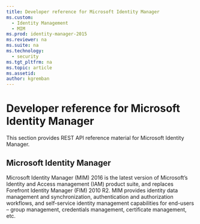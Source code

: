 ```yaml
---
title: Developer reference for Microsoft Identity Manager
ms.custom:
  - Identity Management
  - MIM
ms.prod: identity-manager-2015
ms.reviewer: na
ms.suite: na
ms.technology:
  - security
ms.tgt_pltfrm: na
ms.topic: article
ms.assetid:
author: kgremban
---
```

# Developer reference for Microsoft Identity Manager
This section provides REST API reference material for Microsoft Identity Manager.

## Microsoft Identity Manager
Microsoft Identity Manager (MIM) 2016 is the latest version of Microsoft’s Identity and Access management (IAM) product suite, and replaces Forefront Identity Manager (FIM) 2010 R2.
MIM provides identity data management and synchronization, authentication and authorization workflows, and self-service identity management capabilities for end-users – group management, credentials management, certificate management, etc.
